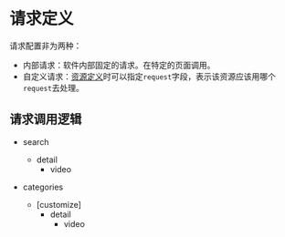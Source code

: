 # 请求定义

请求配置非为两种：

- 内部请求：软件内部固定的请求。在特定的页面调用。
- 自定义请求：[资源定义](资源定义.md)时可以指定`request`字段，表示该资源应该用哪个`request`去处理。

## 请求调用逻辑

- search
  - detail
    - video

- categories
  - [customize]
    - detail
      - video
